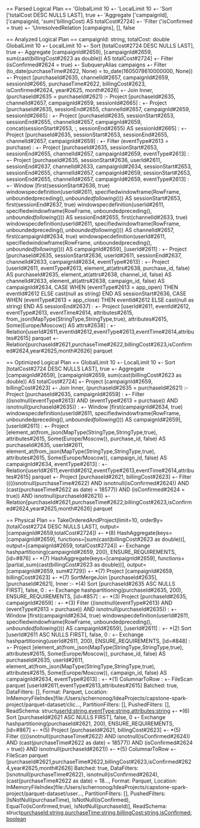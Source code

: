 == Parsed Logical Plan ==
'GlobalLimit 10
+- 'LocalLimit 10
   +- 'Sort ['totalCost DESC NULLS LAST], true
      +- 'Aggregate ['campaignId], ['campaignId, 'sum('billingCost) AS totalCost#2724]
         +- 'Filter ('isConfirmed = true)
            +- 'UnresolvedRelation [campaigns], [], false

== Analyzed Logical Plan ==
campaignId: string, totalCost: double
GlobalLimit 10
+- LocalLimit 10
   +- Sort [totalCost#2724 DESC NULLS LAST], true
      +- Aggregate [campaignId#2659], [campaignId#2659, sum(cast(billingCost#2623 as double)) AS totalCost#2724]
         +- Filter (isConfirmed#2624 = true)
            +- SubqueryAlias campaigns
               +- Filter (to_date(purchaseTime#2622, None) = to_date(1605078610000000, None))
                  +- Project [purchaseId#2635, channelId#2657, campaignId#2659, sessionId#2665, purchaseTime#2622, billingCost#2623, isConfirmed#2624, year#2625, month#2626]
                     +- Join Inner, (purchaseId#2635 = purchaseId#2621)
                        :- Project [purchaseId#2635, channelId#2657, campaignId#2659, sessionId#2665]
                        :  +- Project [purchaseId#2635, sessionEnd#2655, channelId#2657, campaignId#2659, sessionId#2665]
                        :     +- Project [purchaseId#2635, sessionStart#2653, sessionEnd#2655, channelId#2657, campaignId#2659, concat(sessionStart#2653, :, sessionEnd#2655) AS sessionId#2665]
                        :        +- Project [purchaseId#2635, sessionStart#2653, sessionEnd#2655, channelId#2657, campaignId#2659]
                        :           +- Filter (eventType#2613 = purchase)
                        :              +- Project [purchaseId#2635, sessionStart#2653, sessionEnd#2655, channelId#2657, campaignId#2659, eventType#2613]
                        :                 +- Project [purchaseId#2635, sessionStart#2636, userId#2611, sessionEnd#2637, channelId#2633, campaignId#2634, sessionStart#2653, sessionEnd#2655, channelId#2657, campaignId#2659, sessionStart#2653, sessionEnd#2655, channelId#2657, campaignId#2659, eventType#2613]
                        :                    +- Window [first(sessionStart#2636, true) windowspecdefinition(userId#2611, specifiedwindowframe(RowFrame, unboundedpreceding$(), unboundedfollowing$())) AS sessionStart#2653, first(sessionEnd#2637, true) windowspecdefinition(userId#2611, specifiedwindowframe(RowFrame, unboundedpreceding$(), unboundedfollowing$())) AS sessionEnd#2655, first(channelId#2633, true) windowspecdefinition(userId#2611, specifiedwindowframe(RowFrame, unboundedpreceding$(), unboundedfollowing$())) AS channelId#2657, first(campaignId#2634, true) windowspecdefinition(userId#2611, specifiedwindowframe(RowFrame, unboundedpreceding$(), unboundedfollowing$())) AS campaignId#2659], [userId#2611]
                        :                       +- Project [purchaseId#2635, sessionStart#2636, userId#2611, sessionEnd#2637, channelId#2633, campaignId#2634, eventType#2613]
                        :                          +- Project [userId#2611, eventType#2613, element_at(attrs#2638, purchase_id, false) AS purchaseId#2635, element_at(attrs#2638, channel_id, false) AS channelId#2633, element_at(attrs#2638, campaign_id, false) AS campaignId#2634, CASE WHEN (eventType#2613 = app_open) THEN eventId#2612 ELSE cast(null as string) END AS sessionStart#2636, CASE WHEN (eventType#2613 = app_close) THEN eventId#2612 ELSE cast(null as string) END AS sessionEnd#2637]
                        :                             +- Project [userId#2611, eventId#2612, eventType#2613, eventTime#2614, attributes#2615, from_json(MapType(StringType,StringType,true), attributes#2615, Some(Europe/Moscow)) AS attrs#2638]
                        :                                +- Relation[userId#2611,eventId#2612,eventType#2613,eventTime#2614,attributes#2615] parquet
                        +- Relation[purchaseId#2621,purchaseTime#2622,billingCost#2623,isConfirmed#2624,year#2625,month#2626] parquet

== Optimized Logical Plan ==
GlobalLimit 10
+- LocalLimit 10
   +- Sort [totalCost#2724 DESC NULLS LAST], true
      +- Aggregate [campaignId#2659], [campaignId#2659, sum(cast(billingCost#2623 as double)) AS totalCost#2724]
         +- Project [campaignId#2659, billingCost#2623]
            +- Join Inner, (purchaseId#2635 = purchaseId#2621)
               :- Project [purchaseId#2635, campaignId#2659]
               :  +- Filter ((isnotnull(eventType#2613) AND (eventType#2613 = purchase)) AND isnotnull(purchaseId#2635))
               :     +- Window [first(campaignId#2634, true) windowspecdefinition(userId#2611, specifiedwindowframe(RowFrame, unboundedpreceding$(), unboundedfollowing$())) AS campaignId#2659], [userId#2611]
               :        +- Project [element_at(from_json(MapType(StringType,StringType,true), attributes#2615, Some(Europe/Moscow)), purchase_id, false) AS purchaseId#2635, userId#2611, element_at(from_json(MapType(StringType,StringType,true), attributes#2615, Some(Europe/Moscow)), campaign_id, false) AS campaignId#2634, eventType#2613]
               :           +- Relation[userId#2611,eventId#2612,eventType#2613,eventTime#2614,attributes#2615] parquet
               +- Project [purchaseId#2621, billingCost#2623]
                  +- Filter ((((isnotnull(purchaseTime#2622) AND isnotnull(isConfirmed#2624)) AND (cast(purchaseTime#2622 as date) = 18577)) AND (isConfirmed#2624 = true)) AND isnotnull(purchaseId#2621))
                     +- Relation[purchaseId#2621,purchaseTime#2622,billingCost#2623,isConfirmed#2624,year#2625,month#2626] parquet

== Physical Plan ==
TakeOrderedAndProject(limit=10, orderBy=[totalCost#2724 DESC NULLS LAST], output=[campaignId#2659,totalCost#2724])
+- *(8) HashAggregate(keys=[campaignId#2659], functions=[sum(cast(billingCost#2623 as double))], output=[campaignId#2659, totalCost#2724])
   +- Exchange hashpartitioning(campaignId#2659, 200), ENSURE_REQUIREMENTS, [id=#876]
      +- *(7) HashAggregate(keys=[campaignId#2659], functions=[partial_sum(cast(billingCost#2623 as double))], output=[campaignId#2659, sum#2729])
         +- *(7) Project [campaignId#2659, billingCost#2623]
            +- *(7) SortMergeJoin [purchaseId#2635], [purchaseId#2621], Inner
               :- *(4) Sort [purchaseId#2635 ASC NULLS FIRST], false, 0
               :  +- Exchange hashpartitioning(purchaseId#2635, 200), ENSURE_REQUIREMENTS, [id=#857]
               :     +- *(3) Project [purchaseId#2635, campaignId#2659]
               :        +- *(3) Filter ((isnotnull(eventType#2613) AND (eventType#2613 = purchase)) AND isnotnull(purchaseId#2635))
               :           +- Window [first(campaignId#2634, true) windowspecdefinition(userId#2611, specifiedwindowframe(RowFrame, unboundedpreceding$(), unboundedfollowing$())) AS campaignId#2659], [userId#2611]
               :              +- *(2) Sort [userId#2611 ASC NULLS FIRST], false, 0
               :                 +- Exchange hashpartitioning(userId#2611, 200), ENSURE_REQUIREMENTS, [id=#848]
               :                    +- Project [element_at(from_json(MapType(StringType,StringType,true), attributes#2615, Some(Europe/Moscow)), purchase_id, false) AS purchaseId#2635, userId#2611, element_at(from_json(MapType(StringType,StringType,true), attributes#2615, Some(Europe/Moscow)), campaign_id, false) AS campaignId#2634, eventType#2613]
               :                       +- *(1) ColumnarToRow
               :                          +- FileScan parquet [userId#2611,eventType#2613,attributes#2615] Batched: true, DataFilters: [], Format: Parquet, Location: InMemoryFileIndex[file:/Users/schernonog/IdeaProjects/capstone-spark-project/parquet-dataset/clic..., PartitionFilters: [], PushedFilters: [], ReadSchema: struct<userId:string,eventType:string,attributes:string>
               +- *(6) Sort [purchaseId#2621 ASC NULLS FIRST], false, 0
                  +- Exchange hashpartitioning(purchaseId#2621, 200), ENSURE_REQUIREMENTS, [id=#867]
                     +- *(5) Project [purchaseId#2621, billingCost#2623]
                        +- *(5) Filter ((((isnotnull(purchaseTime#2622) AND isnotnull(isConfirmed#2624)) AND (cast(purchaseTime#2622 as date) = 18577)) AND (isConfirmed#2624 = true)) AND isnotnull(purchaseId#2621))
                           +- *(5) ColumnarToRow
                              +- FileScan parquet [purchaseId#2621,purchaseTime#2622,billingCost#2623,isConfirmed#2624,year#2625,month#2626] Batched: true, DataFilters: [isnotnull(purchaseTime#2622), isnotnull(isConfirmed#2624), (cast(purchaseTime#2622 as date) = 18..., Format: Parquet, Location: InMemoryFileIndex[file:/Users/schernonog/IdeaProjects/capstone-spark-project/parquet-dataset/user..., PartitionFilters: [], PushedFilters: [IsNotNull(purchaseTime), IsNotNull(isConfirmed), EqualTo(isConfirmed,true), IsNotNull(purchaseId)], ReadSchema: struct<purchaseId:string,purchaseTime:string,billingCost:string,isConfirmed:boolean>
